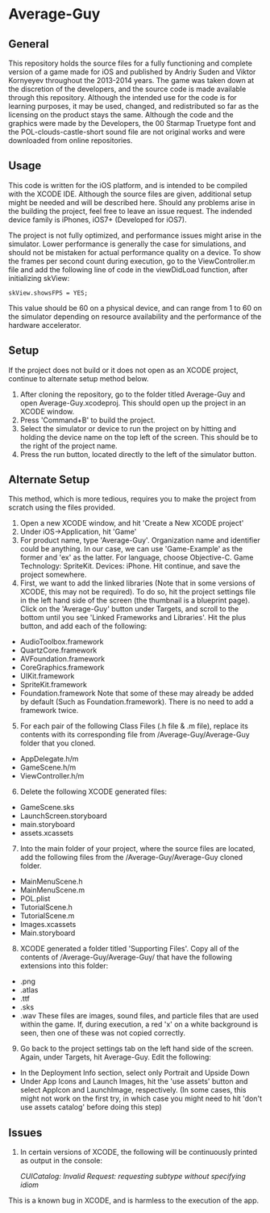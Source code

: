 # Average-Guy

## General
This repository holds the source files for a fully functioning and complete version of a game made for iOS and published by Andriy Suden and Viktor Kornyeyev throughout the 2013-2014 years. The game was taken down at the discretion of the developers, and the source code is made available through this repository. Although the intended use for the code is for learning purposes, it may be used, changed, and redistributed so far as the licensing on the product stays the same. Although the code and the graphics were made by the Developers, the 00 Starmap Truetype font and the POL-clouds-castle-short sound file are not original works and were downloaded from online repositories.

## Usage
This code is written for the iOS platform, and is intended to be compiled with the XCODE IDE. Although the source files are given, additional setup might be needed and will be described here. Should any problems arise in the building the project, feel free to leave an issue request. The indended device family is iPhones, iOS7+ (Developed for iOS7). 

The project is not fully optimized, and performance issues might arise in the simulator. Lower performance is generally the case for simulations, and should not be mistaken for actual performance quality on a device. To show the frames per second count during execution, go to the ViewController.m file and add the following line of code in the viewDidLoad function, after initializing skView:

    skView.showsFPS = YES;
This value should be 60 on a physical device, and can range from 1 to 60 on the simulator depending on resource availability and the performance of the hardware accelerator.

## Setup
If the project does not build or it does not open as an XCODE project, continue to alternate setup method below.

1. After cloning the repository, go to the folder titled Average-Guy and open Average-Guy.xcodeproj. This should open up the project in an XCODE window.
2. Press 'Command+B' to build the project.
3. Select the simulator or device to run the project on by hitting and holding the device name on the top left of the screen. This should be to the right of the project name.
4. Press the run button, located directly to the left of the simulator button.

## Alternate Setup
This method, which is more tedious, requires you to make the project from scratch using the files provided.

1. Open a new XCODE window, and hit 'Create a New XCODE project'
2. Under iOS->Application, hit 'Game'
3. For product name, type 'Average-Guy'. Organization name and identifier could be anything. In our case, we can use 'Game-Example' as the former and 'ex' as the latter. For language, choose Objective-C. Game Technology: SpriteKit. Devices: iPhone. Hit continue, and save the project somewhere.
4. First, we want to add the linked libraries (Note that in some versions of XCODE, this may not be required). To do so, hit the project settings file in the left hand side of the screen (the thumbnail is a blueprint page). Click on the 'Average-Guy' button under Targets, and scroll to the bottom until you see 'Linked Frameworks and Libraries'. Hit the plus button, and add each of the following:
  - AudioToolbox.framework
  - QuartzCore.framework
  - AVFoundation.framework
  - CoreGraphics.framework
  - UIKit.framework
  - SpriteKit.framework
  - Foundation.framework
  Note that some of these may already be added by default (Such as Foundation.framework). There is no need to add a framework twice.
5. For each pair of the following Class Files (.h file & .m file), replace its contents with its corresponding file from /Average-Guy/Average-Guy folder that you cloned.
  - AppDelegate.h/m
  - GameScene.h/m
  - ViewController.h/m
6. Delete the following XCODE generated files:
  - GameScene.sks
  - LaunchScreen.storyboard
  - main.storyboard
  - assets.xcassets
7. Into the main folder of your project, where the source files are located, add the following files from the /Average-Guy/Average-Guy cloned folder.
  - MainMenuScene.h
  - MainMenuScene.m
  - POL.plist
  - TutorialScene.h
  - TutorialScene.m
  - Images.xcassets
  - Main.storyboard
8. XCODE generated a folder titled 'Supporting Files'. Copy all of the contents of /Average-Guy/Average-Guy/ that have the following extensions into this folder:
  - .png
  - .atlas
  - .ttf
  - .sks
  - .wav
These files are images, sound files, and particle files that are used within the game. If, during execution, a red 'x' on a white background is seen, then one of these was not copied correctly.
9. Go back to the project settings tab on the left hand side of the screen. Again, under Targets, hit Average-Guy. Edit the following:
  - In the Deployment Info section, select only Portrait and Upside Down
  - Under App Icons and Launch Images, hit the 'use assets' button and select AppIcon and LaunchImage, respectively. (In some cases, this     might not work on the first try, in which case you might need to hit 'don't use assets catalog' before doing this step)

## Issues
1. In certain versions of XCODE, the following will be continuously printed as output in the console:

    *CUICatalog: Invalid Request: requesting subtype without specifying idiom*
  
  This is a known bug in XCODE, and is harmless to the execution of the app.
